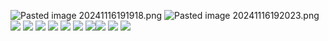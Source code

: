 ![Pasted image 20241116191918.png](Pasted%20image%2020241116191918.png)
![Pasted image 20241116192023.png](Pasted%20image%2020241116192023.png)
![](Pasted%20image%2020241116192721.png)
![](Pasted%20image%2020241116192742.png)
![](Pasted%20image%2020241116192757.png)
![](Pasted%20image%2020241116192814.png)
![](Pasted%20image%2020241116192954.png)
![](Pasted%20image%2020241116193004.png)
![](Pasted%20image%2020241116193034.png)![](Pasted%20image%2020241116194955.png)
![](Pasted%20image%2020241116195048.png)
![](Pasted%20image%2020241116195100.png)

